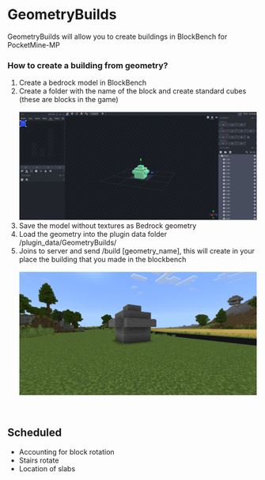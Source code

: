 # GeometryBuilds
GeometryBuilds will allow you to create buildings in BlockBench for PocketMine-MP

<h3>How to create a building from geometry?</h3>
<ol>
  <li>Create a bedrock model in BlockBench</li>
  <li>Create a folder with the name of the block and create standard cubes (these are blocks in the game)<br><br><img src='https://github.com/labarjni/GeometryBuilds/blob/master/example1.png?raw=true'></li>
  <li>Save the model without textures as Bedrock geometry</li>
  <li>Load the geometry into the plugin data folder /plugin_data/GeometryBuilds/</li>
  <li>Joins to server and send /build [geometry_name], this will create in your place the building that you made in the blockbench<br><br><img src='https://github.com/labarjni/GeometryBuilds/blob/master/example2.png?raw=true'></li>
</ol>
<br>
<h2>Scheduled</h2>
<ul>
  <li>Accounting for block rotation</li>
  <li>Stairs rotate</li>
  <li>Location of slabs</li>
</ul>
